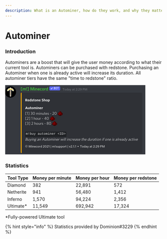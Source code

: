 ```yaml
---
description: What is an Autominer, how do they work, and why they matter?
---
```


# Autominer

### Introduction

Autominers are a boost that will give the user money according to what their current tool is. Autominers can be purchased with redstone. Purchasing an Autominer when one is already active will increase its duration. All autominer tiers have the same "time to redstone" ratio.

![Autominer Shop](<../.gitbook/assets/image (6).png>)

### Statistics

| Tool Type  | Money per minute | Money per hour | Money per redstone |
| ---------- | ---------------- | -------------- | ------------------ |
| Diamond    | 382              | 22,891         | 572                |
| Netherite  | 941              | 56,480         | 1,412              |
| Inferno    | 1,570            | 94,224         | 2,356              |
| Ultimate\* | 11,549           | 692,942        | 17,324             |

\*Fully-powered Ultimate tool

{% hint style="info" %}
Statistics provided by Dominion#3229
{% endhint %}

